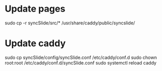 # Update pages
sudo cp -r syncSlide/src/* /usr/share/caddy/public/syncslide/

# Update caddy
sudo cp syncSlide/config/syncSlide.conf /etc/caddy/conf.d
sudo chown root:root /etc/caddy/conf.d/syncSlide.conf
sudo systemctl reload caddy